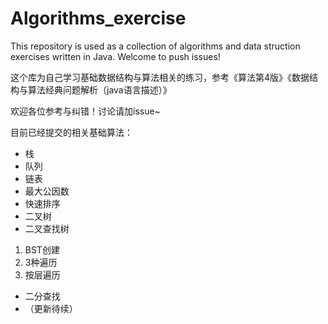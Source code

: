 # Algorithms_exercise
This repository is used as a collection of algorithms and data struction exercises written in Java. Welcome to push issues!

这个库为自己学习基础数据结构与算法相关的练习，参考《算法第4版》《数据结构与算法经典问题解析（java语言描述）》

欢迎各位参考与纠错！讨论请加issue~

目前已经提交的相关基础算法：

- 栈
- 队列
- 链表
- 最大公因数
- 快速排序
- 二叉树
- 二叉查找树
1. BST创建
2. 3种遍历
3. 按层遍历
- 二分查找
- （更新待续）
